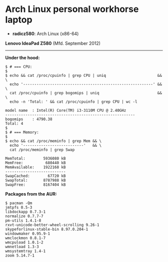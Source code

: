 # Arch Linux personal workhorse laptop

* **radicz580**: Arch Linux (x86-64)

**Lenovo IdeaPad Z580** (Mfd. September 2012)

---

**Under the hood:**

```
$ # === CPU:
$
$ echo && cat /proc/cpuinfo | grep CPU | uniq                       && \
  echo '----------------------------------------------------------' && \
  cat /proc/cpuinfo | grep bogomips | uniq                          && \
  echo -n 'Total: ' && cat /proc/cpuinfo | grep CPU | wc -l

model name	: Intel(R) Core(TM) i3-3110M CPU @ 2.40GHz
----------------------------------------------------------
bogomips	: 4790.38
Total: 4
$
$ # === Memory:
$
$ echo && cat /proc/meminfo | grep Mem && \
  echo '---------------------------'   && \
  cat /proc/meminfo | grep Swap

MemTotal:        5936080 kB
MemFree:          680440 kB
MemAvailable:    1922168 kB
---------------------------
SwapCached:        67720 kB
SwapTotal:       8787988 kB
SwapFree:        8167404 kB
```

**Packages from the AUR:**

```
$ pacman -Qm
jmtpfs 0.5-3
libdockapp 0.7.3-1
normalize 0.7.7-7
pm-utils 1.4.1-8
rxvt-unicode-better-wheel-scrolling 9.26-1
skypeforlinux-stable-bin 8.97.0.204-1
windowmaker 0.95.9-1
wmclockmon 0.8.1-7
wmcpuload 1.0.1-2
wmnetload 1.3-3
wmsystemtray 1.4-1
zoom 5.14.7-1
```
